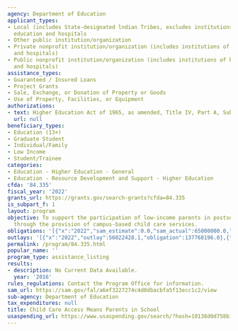 ```yaml
---
agency: Department of Education
applicant_types:
- Local (includes State-designated lndian Tribes, excludes institutions of higher
  education and hospitals
- Other public institution/organization
- Private nonprofit institution/organization (includes institutions of higher education
  and hospitals)
- Public nonprofit institution/organization (includes institutions of higher education
  and hospitals)
assistance_types:
- Guaranteed / Insured Loans
- Project Grants
- Sale, Exchange, or Donation of Property or Goods
- Use of Property, Facilities, or Equipment
authorizations:
- text: Higher Education Act of 1965, as amended, Title IV, Part A, Subpart 7.
  url: null
beneficiary_types:
- Education (13+)
- Graduate Student
- Individual/Family
- Low Income
- Student/Trainee
categories:
- Education - Higher Education - General
- Education - Resource Development and Support - Higher Education
cfda: '84.335'
fiscal_year: '2022'
grants_url: https://grants.gov/search-grants?cfda=84.335
is_subpart_f: 1
layout: program
objective: To support the participation of low-income parents in postsecondary education
  through the provision of campus-based child care services.
obligations: '[{"x":"2022","sam_estimate":0.0,"sam_actual":65000000.0,"usa_spending_actual":96129459.18},{"x":"2023","sam_estimate":75000000.0,"sam_actual":0.0,"usa_spending_actual":70916541.39},{"x":"2024","sam_estimate":95000000.0,"sam_actual":0.0,"usa_spending_actual":63917397.74}]'
outlays: '[{"x":"2022","outlay":56022428.1,"obligation":137768196.0},{"x":"2023","outlay":4698453.83,"obligation":26935808.0},{"x":"2024","outlay":0.0,"obligation":0.0}]'
permalink: /program/84.335.html
popular_name: ''
program_type: assistance_listing
results:
- description: No Current Data Available.
  year: '2016'
rules_regulations: Contact the Program Office for information.
sam_url: https://sam.gov/fal/a6ef3227274c4d0dbacbfa5f13ecc1c2/view
sub-agency: Department of Education
tax_expenditures: null
title: Child Care Access Means Parents in School
usaspending_url: https://www.usaspending.gov/search/?hash=10138d0d758b1d9bcb8c16870d7c71f7
---
```

